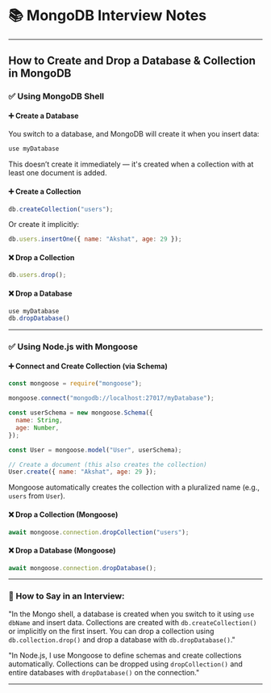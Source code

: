 # 📚 MongoDB Interview Notes

---

## How to Create and Drop a Database & Collection in MongoDB

### ✅ Using MongoDB Shell

#### ➕ Create a Database

You switch to a database, and MongoDB will create it when you insert data:

```javascript
use myDatabase
```

This doesn’t create it immediately — it's created when a collection with at least one document is added.

#### ➕ Create a Collection

```javascript
db.createCollection("users");
```

Or create it implicitly:

```javascript
db.users.insertOne({ name: "Akshat", age: 29 });
```

#### ❌ Drop a Collection

```javascript
db.users.drop();
```

#### ❌ Drop a Database

```javascript
use myDatabase
db.dropDatabase()
```

---

### ✅ Using Node.js with Mongoose

#### ➕ Connect and Create Collection (via Schema)

```javascript
const mongoose = require("mongoose");

mongoose.connect("mongodb://localhost:27017/myDatabase");

const userSchema = new mongoose.Schema({
  name: String,
  age: Number,
});

const User = mongoose.model("User", userSchema);

// Create a document (this also creates the collection)
User.create({ name: "Akshat", age: 29 });
```

Mongoose automatically creates the collection with a pluralized name (e.g., `users` from `User`).

#### ❌ Drop a Collection (Mongoose)

```javascript
await mongoose.connection.dropCollection("users");
```

#### ❌ Drop a Database (Mongoose)

```javascript
await mongoose.connection.dropDatabase();
```

---

### 💬 How to Say in an Interview:

"In the Mongo shell, a database is created when you switch to it using `use dbName` and insert data. Collections are created with `db.createCollection()` or implicitly on the first insert. You can drop a collection using `db.collection.drop()` and drop a database with `db.dropDatabase()`."

"In Node.js, I use Mongoose to define schemas and create collections automatically. Collections can be dropped using `dropCollection()` and entire databases with `dropDatabase()` on the connection."

---
